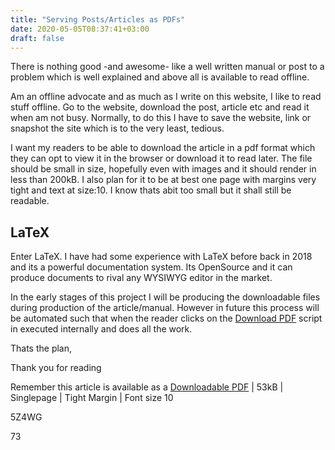 ```yaml
---
title: "Serving Posts/Articles as PDFs"
date: 2020-05-05T08:37:41+03:00
draft: false
---
```

There is nothing good -and awesome- like a well written manual or post to a problem which is
well explained and above all is available to read offline.

Am an offline advocate and as much as I write on this website, I like to read stuff
offline. Go to the website, download the post, article etc and read it when am not
busy. Normally, to do this I have to save the website, link or snapshot the site which is to the
very least, tedious.

I want my readers to be able to download the article in a pdf format which they can opt
to view it in the browser or download it to read later. The file should be small in size,
hopefully even with images and it should render in less than 200kB. I also plan for it to 
be at best one page with margins very tight and text at size:10. I know thats abit too small
but it shall still be readable.

## LaTeX

Enter LaTeX. I have had some experience with LaTeX before back in 2018 and its a powerful
documentation system. Its OpenSource and it can produce documents to rival any WYSIWYG editor
in the market.

In the early stages of this project I will be producing the downloadable files during
production of the article/manual. However in future this process will be automated such that
when the reader clicks on the [Download PDF](https://images.githuka.com/minimalist_pdf.pdf) script in executed
internally and does all the work.

Thats the plan,

Thank you for reading

Remember this article is available as a [Downloadable PDF](https://images.githuka.com/minimalist_pdf.pdf) | 53kB | Singlepage | Tight Margin | Font size 10

5Z4WG 

73
